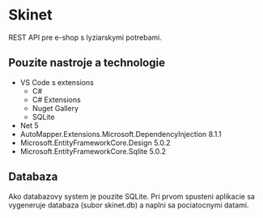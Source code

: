 # Skinet
REST API pre e-shop s lyziarskymi potrebami.

## Pouzite nastroje a technologie
* VS Code s extensions
  * C#
  * C# Extensions
  * Nuget Gallery
  * SQLite
* Net 5
* AutoMapper.Extensions.Microsoft.DependencyInjection 8.1.1
* Microsoft.EntityFrameworkCore.Design 5.0.2
* Microsoft.EntityFrameworkCore.Sqlite 5.0.2

## Databaza
Ako databazovy system je pouzite SQLite. Pri prvom spusteni aplikacie sa vygeneruje databaza (subor skinet.db) a naplni sa pociatocnymi datami.
